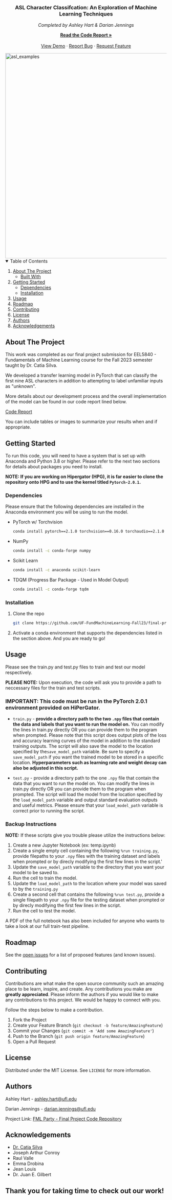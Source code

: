 <!-- PROJECT LOGO -->
<br />
<p align="center">

  <h3 align="center">ASL Character Classifcation: An Exploration of Machine Learning Techniques</h3>

  <p align="center">
    <em> Completed by Ashley Hart & Darian Jennings</em>
    <br />
    <p align="center">
    <a href="https://drive.google.com/file/d/1J0qYfevt7Pvixd0Xkb7pQzB65lOFgbic/view?usp=sharing"><strong>Read the Code Report »</strong></a>
    <br />
    <br />
    <a href="#usage">View Demo</a>
    ·
    <a href="https://github.com/UF-FundMachineLearning-Fall23/final-project-code-report-fml_party/issues">Report Bug</a>
    ·
    <a href="https://github.com/UF-FundMachineLearning-Fall23/final-project-code-report-fml_party/issues">Request Feature</a>
    </p>
  </p>
</p>


<img width="638" alt="asl_examples" src="https://github.com/darianjennings1/ASLclassification/assets/59739081/b8234f5d-8642-4ce1-b209-a8ae0f2fb1d9">


<!-- TABLE OF CONTENTS -->
<details open="open">
  <summary>Table of Contents</summary>
  <ol>
    <li>
      <a href="#about-the-project">About The Project</a>
      <ul>
        <li><a href="#built-with">Built With</a></li>
      </ul>
    </li>
    <li>
      <a href="#getting-started">Getting Started</a>
      <ul>
        <li><a href="#dependencies">Dependencies</a></li>
        <li><a href="#installation">Installation</a></li>
      </ul>
    </li>
    <li><a href="#usage">Usage</a></li>
    <li><a href="#roadmap">Roadmap</a></li>
    <li><a href="#contributing">Contributing</a></li>
    <li><a href="#license">License</a></li>
    <li><a href="#authors">Authors</a></li>
    <li><a href="#acknowledgements">Acknowledgements</a></li>
  </ol>
</details>



<!-- ABOUT THE PROJECT -->
## About The Project

This work was completed as our final project submission for EEL5840 - Fundamentals of Machine Learning course for the Fall 2023 semester taught by Dr. Catia Silva. 

We developed a transfer learning model in PyTorch that can classify the first nine ASL characters in addition to attempting to label unfamiliar inputs as "unknown".

More details about our development process and the overall implementation of the model can be found in our code report lined below. 

[Code Report](https://drive.google.com/file/d/1J0qYfevt7Pvixd0Xkb7pQzB65lOFgbic/view?usp=sharing)

You can include tables or images to summarize your results when and if appropriate.

<!-- GETTING STARTED -->
## Getting Started

To run this code, you will need to have a system that is set up with Anaconda and Python 3.8 or higher. Please refer to the next two sections for details about packages you need to install. 

**NOTE: If you are working on Hipergator (HPG), it is far easier to clone the repository onto HPG and to use the kernel titled `Pytorch-2.0.1`.**

### Dependencies

Please ensure that the following dependencies are installed in the Anaconda environment you will be using to run the model.
* PyTorch w/ Torchvision
  ```sh
  conda install pytorch==2.1.0 torchvision==0.16.0 torchaudio==2.1.0 -c pytorch
  ```

* NumPy
  ```sh
  conda install -c conda-forge numpy
  ```

* Scikit Learn
  ```sh
  conda install -c anaconda scikit-learn
  ```

* TDQM (Progress Bar Package - Used in Model Output)
  ```sh
  conda install -c conda-forge tqdm
  ```

### Installation

1. Clone the repo
   ```sh
   git clone https://github.com/UF-FundMachineLearning-Fall23/final-project-code-report-fml_party
   ```
2. Activate a conda environment that supports the dependencies listed in the section above. And you are ready to go! 

<!-- USAGE EXAMPLES -->
## Usage

Please see the train.py and test.py files to train and test our model respectively. 

**PLEASE NOTE:** Upon execution, the code will ask you to provide a path to neccessary files for the train and test scripts.

### IMPORTANT: This code must be run in the PyTorch 2.0.1 environment provided on HiPerGator.

* `train.py` - **provide a directory path to the two `.npy` files that contain the data and labels that you want to run the model on.** You can modify the lines in train.py directly OR you can provide them to the program when prompted. Please note that this script does output plots of the loss and accuracy learning curves of the model in addition to the standard training outputs. The script will also save the model to the location specified by the`save_model_path` variable. Be sure to specify a `save_model_path` if you want the trained model to be stored in a specific location. **Hyperparameters such as learning rate and weight decay can also be adjusted in this script.**

* `test.py` - provide a directory path to the one `.npy` file that contain the data that you want to run the model on. You can modify the lines in train.py directly OR you can provide them to the program when prompted. The script will load the model from the location specified by the `load_model_path` variable and output standard evaluation outputs and useful metrics. Please ensure that your `load_model_path` variable is correct prior to running the script.

### Backup Instructions
**NOTE:** If these scripts give you trouble please utilize the instructions below:

  1. Create a new Jupyter Notebook (ex: temp.ipynb)
  2. Create a single empty cell containing the following `%run training.py`, provide filepaths to your `.npy` files with the training dataset and labels when prompted or by direcly modifying the first few lines in the script.'
  4. Update the `save_model_path` variable to the directory that you want your model to be saved to. 
  5. Run the cell to train the model.
  6. Update the `load_model_path` to the location where your model was saved to by the `training.py`
  7. Create a second cell that contains the following `%run test.py`, provide a single filepath to your `.npy` file for the testing dataset when prompted or by direcly modifying the first few lines in the script. 
  8. Run the cell to test the model.

  A PDF of the full notebook has also been included for anyone who wants to take a look at our full train-test pipeline.

<!-- ROADMAP -->
## Roadmap

See the [open issues](https://github.com/catiaspsilva/README-template/issues) for a list of proposed features (and known issues).

<!-- CONTRIBUTING -->
## Contributing

Contributions are what make the open source community such an amazing place to be learn, inspire, and create. Any contributions you make are **greatly appreciated**. Please inform the authors if you would like to make any contributions to this project. We would be happy to connect with you. 

Follow the steps below to make a contribution.

1. Fork the Project
2. Create your Feature Branch (`git checkout -b feature/AmazingFeature`)
3. Commit your Changes (`git commit -m 'Add some AmazingFeature'`)
4. Push to the Branch (`git push origin feature/AmazingFeature`)
5. Open a Pull Request


<!-- LICENSE -->
## License

Distributed under the MIT License. See `LICENSE` for more information.


<!-- Authors -->
## Authors

Ashley Hart - ashley.hart@ufl.edu

Darian Jennings - darian.jennings@ufl.edu

Project Link: [FML Party - Final Project Code Repository](https://github.com/UF-FundMachineLearning-Fall23/final-project-code-report-fml_party)


<!-- ACKNOWLEDGEMENTS -->
## Acknowledgements

* [Dr. Catia Silva](https://faculty.eng.ufl.edu/catia-silva/)
* Joseph Arthur Conroy
* Raul Valle
* Emma Drobina
* Jean Louis
* Dr. Juan E. Gilbert

## Thank you for taking time to check out our work!


